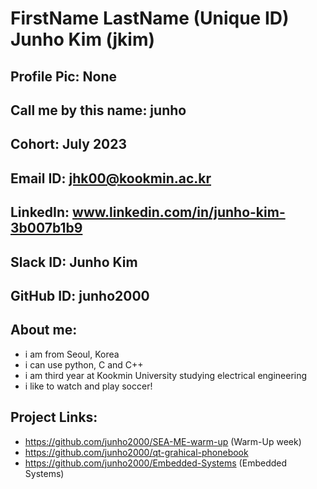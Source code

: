 # FirstName LastName (Unique ID) Junho Kim (jkim)
## Profile Pic: None
## Call me by this name: junho
## Cohort: July 2023
## Email ID: jhk00@kookmin.ac.kr
## LinkedIn: www.linkedin.com/in/junho-kim-3b007b1b9
## Slack ID: Junho Kim
## GitHub ID: junho2000
## About me:
- i am from Seoul, Korea
- i can use python, C and C++
- i am third year at Kookmin University studying electrical engineering
- i like to watch and play soccer!
## Project Links:
- https://github.com/junho2000/SEA-ME-warm-up (Warm-Up week)
- https://github.com/junho2000/qt-grahical-phonebook
- https://github.com/junho2000/Embedded-Systems (Embedded Systems)